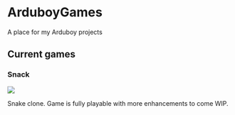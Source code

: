 # ArduboyGames
A place for my Arduboy projects

## Current games

### Snack

![](http://kenjaraskits.files.wordpress.com/2017/05/snack.gif)

Snake clone. Game is fully playable with more enhancements to come WIP.

